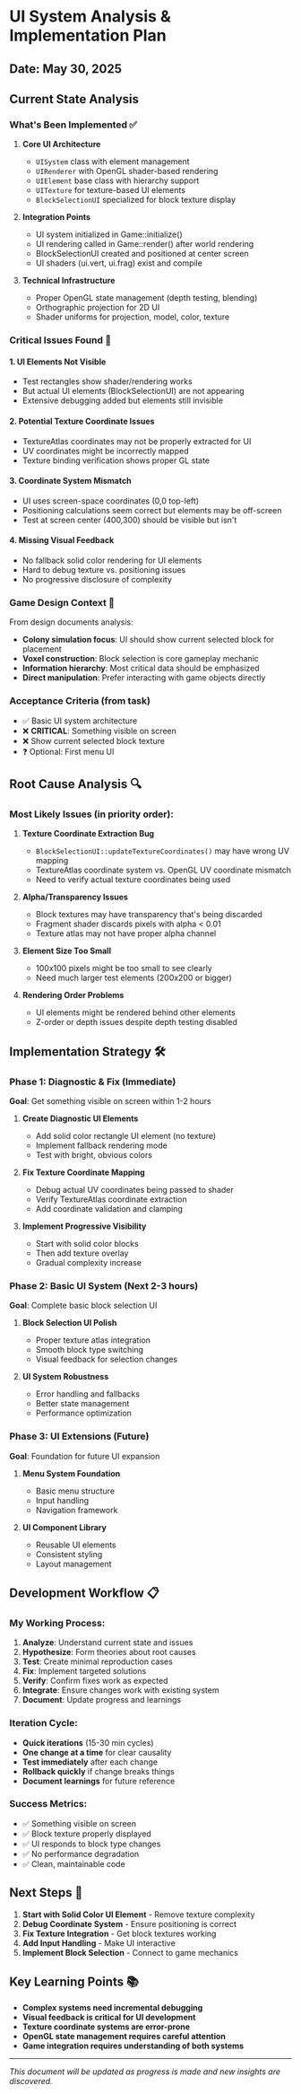 # UI System Analysis & Implementation Plan

## Date: May 30, 2025

## Current State Analysis

### What's Been Implemented ✅
1. **Core UI Architecture**
   - `UISystem` class with element management
   - `UIRenderer` with OpenGL shader-based rendering
   - `UIElement` base class with hierarchy support
   - `UITexture` for texture-based UI elements
   - `BlockSelectionUI` specialized for block texture display

2. **Integration Points**
   - UI system initialized in Game::initialize()
   - UI rendering called in Game::render() after world rendering
   - BlockSelectionUI created and positioned at center screen
   - UI shaders (ui.vert, ui.frag) exist and compile

3. **Technical Infrastructure**
   - Proper OpenGL state management (depth testing, blending)
   - Orthographic projection for 2D UI
   - Shader uniforms for projection, model, color, texture

### Critical Issues Found 🚨

#### 1. **UI Elements Not Visible**
- Test rectangles show shader/rendering works
- But actual UI elements (BlockSelectionUI) are not appearing
- Extensive debugging added but elements still invisible

#### 2. **Potential Texture Coordinate Issues**
- TextureAtlas coordinates may not be properly extracted for UI
- UV coordinates might be incorrectly mapped
- Texture binding verification shows proper GL state

#### 3. **Coordinate System Mismatch**
- UI uses screen-space coordinates (0,0 top-left)
- Positioning calculations seem correct but elements may be off-screen
- Test at screen center (400,300) should be visible but isn't

#### 4. **Missing Visual Feedback**
- No fallback solid color rendering for UI elements
- Hard to debug texture vs. positioning issues
- No progressive disclosure of complexity

### Game Design Context 🎯

From design documents analysis:
- **Colony simulation focus**: UI should show current selected block for placement
- **Voxel construction**: Block selection is core gameplay mechanic
- **Information hierarchy**: Most critical data should be emphasized
- **Direct manipulation**: Prefer interacting with game objects directly

### Acceptance Criteria (from task)
- ✅ Basic UI system architecture
- ❌ **CRITICAL**: Something visible on screen
- ❌ Show current selected block texture
- ❓ Optional: First menu UI

## Root Cause Analysis 🔍

### Most Likely Issues (in priority order):

1. **Texture Coordinate Extraction Bug**
   - `BlockSelectionUI::updateTextureCoordinates()` may have wrong UV mapping
   - TextureAtlas coordinate system vs. OpenGL UV coordinate mismatch
   - Need to verify actual texture coordinates being used

2. **Alpha/Transparency Issues**
   - Block textures may have transparency that's being discarded
   - Fragment shader discards pixels with alpha < 0.01
   - Texture atlas may not have proper alpha channel

3. **Element Size Too Small**
   - 100x100 pixels might be too small to see clearly
   - Need much larger test elements (200x200 or bigger)

4. **Rendering Order Problems**
   - UI elements might be rendered behind other elements
   - Z-order or depth issues despite depth testing disabled

## Implementation Strategy 🛠️

### Phase 1: Diagnostic & Fix (Immediate)
**Goal**: Get something visible on screen within 1-2 hours

1. **Create Diagnostic UI Elements**
   - Add solid color rectangle UI element (no texture)
   - Implement fallback rendering mode
   - Test with bright, obvious colors

2. **Fix Texture Coordinate Mapping**
   - Debug actual UV coordinates being passed to shader
   - Verify TextureAtlas coordinate extraction
   - Add coordinate validation and clamping

3. **Implement Progressive Visibility**
   - Start with solid color blocks
   - Then add texture overlay
   - Gradual complexity increase

### Phase 2: Basic UI System (Next 2-3 hours)
**Goal**: Complete basic block selection UI

1. **Block Selection UI Polish**
   - Proper texture atlas integration
   - Smooth block type switching
   - Visual feedback for selection changes

2. **UI System Robustness**
   - Error handling and fallbacks
   - Better state management
   - Performance optimization

### Phase 3: UI Extensions (Future)
**Goal**: Foundation for future UI expansion

1. **Menu System Foundation**
   - Basic menu structure
   - Input handling
   - Navigation framework

2. **UI Component Library**
   - Reusable UI elements
   - Consistent styling
   - Layout management

## Development Workflow 📋

### My Working Process:
1. **Analyze**: Understand current state and issues
2. **Hypothesize**: Form theories about root causes
3. **Test**: Create minimal reproduction cases
4. **Fix**: Implement targeted solutions
5. **Verify**: Confirm fixes work as expected
6. **Integrate**: Ensure changes work with existing system
7. **Document**: Update progress and learnings

### Iteration Cycle:
- **Quick iterations** (15-30 min cycles)
- **One change at a time** for clear causality
- **Test immediately** after each change
- **Rollback quickly** if change breaks things
- **Document learnings** for future reference

### Success Metrics:
- ✅ Something visible on screen
- ✅ Block texture properly displayed
- ✅ UI responds to block type changes
- ✅ No performance degradation
- ✅ Clean, maintainable code

## Next Steps 🚀

1. **Start with Solid Color UI Element** - Remove texture complexity
2. **Debug Coordinate System** - Ensure positioning is correct
3. **Fix Texture Integration** - Get block textures working
4. **Add Input Handling** - Make UI interactive
5. **Implement Block Selection** - Connect to game mechanics

## Key Learning Points 📚

- **Complex systems need incremental debugging**
- **Visual feedback is critical for UI development**
- **Texture coordinate systems are error-prone**
- **OpenGL state management requires careful attention**
- **Game integration requires understanding of both systems**

---

*This document will be updated as progress is made and new insights are discovered.*
